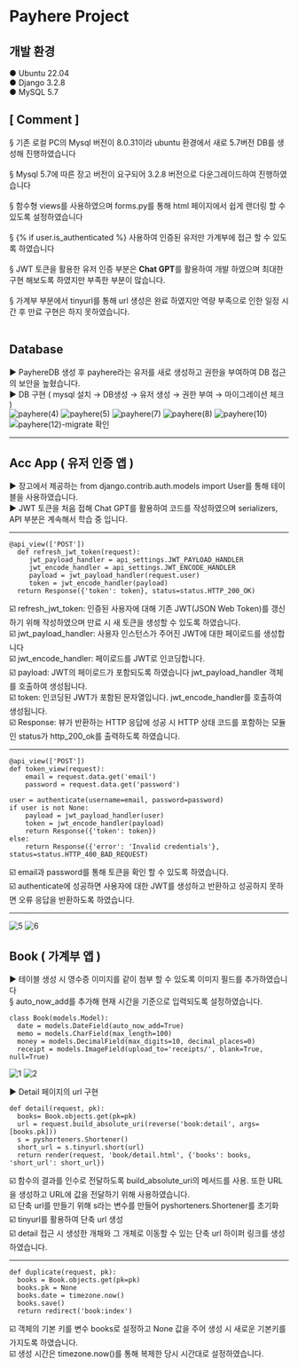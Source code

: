 # Payhere Project

## 개발 환경
● Ubuntu 22.04 <br>
● Django 3.2.8 <br>
● MySQL  5.7 <br>

## [ Comment ]
  § 기존 로컬 PC의 Mysql 버전이 8.0.31이라 ubuntu 환경에서 새로 5.7버전 DB를 생성해 진행하였습니다 <br><br>
  § Mysql 5.7에 따른 장고 버전이 요구되어 3.2.8 버전으로 다운그레이드하여 진행하였습니다 <br><br>
  § 함수형 views를 사용하였으며 forms.py를 통해 html 페이지에서 쉽게 랜더링 할 수 있도록 설정하였습니다 <br><br>
  § {% if user.is_authenticated %} 사용하여 인증된 유저만 가계부에 접근 할 수 있도록 하였습니다 <br><br>
  § JWT 토큰을 활용한 유저 인증 부분은 <b>Chat GPT</b>를 활용하여 개발 하였으며 최대한 구현 해보도록 하였지만 부족한 부분이 많습니다. <br><br>
  § 가계부 부분에서 tinyurl를 통해 url 생성은 완료 하였지만 역량 부족으로 인한 일정 시간 후 만료 구현은 하지 못하였습니다. <br><br>

## Database
  ▶ PayhereDB 생성 후 payhere라는 유저를 새로 생성하고 권한을 부여하여 DB 접근의 보안을 높혔습니다. <br>
  ▶ DB 구현 ( mysql 설치 → DB생성 → 유저 생성 → 권한 부여 → 마이그레이션 체크 ) <br>
  ![payhere(4)](https://user-images.githubusercontent.com/105026915/230716169-b2d618d6-460c-460d-9dfd-aaf57354df41.png)
  ![payhere(5)](https://user-images.githubusercontent.com/105026915/230716173-beebc327-5abe-4f7e-bee9-a190228581cc.png)
  ![payhere(7)](https://user-images.githubusercontent.com/105026915/230716176-235ff32c-9762-43f6-965e-49a58401ae08.png)
  ![payhere(8)](https://user-images.githubusercontent.com/105026915/230716182-df4d5f68-14a5-4094-af5e-e194d8a4deb3.png)
  ![payhere(10)](https://user-images.githubusercontent.com/105026915/230716191-b6e36572-ae92-42c0-8672-01ac58ee89cd.png)
  ![payhere(12)-migrate 확인](https://user-images.githubusercontent.com/105026915/230716192-afc47066-93ce-41a1-bc22-85c857f092e2.png)
  <hr>

## Acc App ( 유저 인증 앱 )
▶ 장고에서 제공하는 from django.contrib.auth.models import User를 통해 테이블을 사용하였습니다. <br>
▶ JWT 토큰을 처음 접해 Chat GPT를 활용하여 코드를 작성하였으며 serializers, API 부분은 계속해서 학습 중 입니다. <br>

<hr>
    
    @api_view(['POST'])
      def refresh_jwt_token(request):
         jwt_payload_handler = api_settings.JWT_PAYLOAD_HANDLER
         jwt_encode_handler = api_settings.JWT_ENCODE_HANDLER
         payload = jwt_payload_handler(request.user)
         token = jwt_encode_handler(payload)
      return Response({'token': token}, status=status.HTTP_200_OK)
☑️ refresh_jwt_token: 인증된 사용자에 대해 기존 JWT(JSON Web Token)를 갱신하기 위해 작성하였으며 만료 시 새 토큰을 생성할 수 있도록 하였습니다. <br>
☑️ jwt_payload_handler: 사용자 인스턴스가 주어진 JWT에 대한 페이로드를 생성합니다 <br>
☑️ jwt_encode_handler: 페이로드를 JWT로 인코딩합니다. <br>
☑️ payload: JWT의 페이로드가 포함되도록 하였습니다 jwt_payload_handler 객체를 호출하여 생성됩니다. <br>
☑️ token: 인코딩된 JWT가 포함된 문자열입니다. jwt_encode_handler를 호출하여 생성됩니다. <br>
☑️ Response: 뷰가 반환하는 HTTP 응답에 성공 시 HTTP 상태 코드를 포함하는 모듈인 status가 http_200_ok를 출력하도록 하였습니다. <br>

<hr>

    @api_view(['POST'])
    def token_view(request):
        email = request.data.get('email')
        password = request.data.get('password')

    user = authenticate(username=email, password=password)
    if user is not None:
        payload = jwt_payload_handler(user)
        token = jwt_encode_handler(payload)
        return Response({'token': token})
    else:
        return Response({'error': 'Invalid credentials'}, status=status.HTTP_400_BAD_REQUEST)
        
☑️ email과 password를 통해 토큰을 확인 할 수 있도록 하였습니다. <br>
☑️ authenticate에 성공하면 사용자에 대한 JWT를 생성하고 반환하고 성공하지 못하면 오류 응답을 반환하도록 하였습니다. 
        
<hr>

![5](https://user-images.githubusercontent.com/105026915/230714913-4d13b7cc-1358-4fb0-9f60-231b2959c65a.png)
![6](https://user-images.githubusercontent.com/105026915/230714916-89dd8b6b-1bb6-488f-b833-7e831f6d8a3c.png)









## Book ( 가계부 앱 )
▶ 테이블 생성 시 영수증 이미지를 같이 첨부 할 수 있도록 이미지 필드를 추가하였습니다<br> § auto_now_add를 추가해 현재 시간을 기준으로 입력되도록 설정하였습니다.

    class Book(models.Model):
      date = models.DateField(auto_now_add=True)
      memo = models.CharField(max_length=100)
      money = models.DecimalField(max_digits=10, decimal_places=0)
      receipt = models.ImageField(upload_to='receipts/', blank=True, null=True) 
![1](https://user-images.githubusercontent.com/105026915/230716781-d64d5b37-a1f7-4f3b-91bc-748ca15b61e7.png)
![2](https://user-images.githubusercontent.com/105026915/230716784-3e0a5958-b487-4072-8bb1-08593316371b.png)


▶ Detail 페이지의 url 구현<br> 

    def detail(request, pk):
      books= Book.objects.get(pk=pk)
      url = request.build_absolute_uri(reverse('book:detail', args=[books.pk]))
      s = pyshorteners.Shortener()
      short_url = s.tinyurl.short(url)
      return render(request, 'book/detail.html', {'books': books, 'short_url': short_url})
 
 ☑️ 함수의 결과를 인수로 전달하도록 build_absolute_uri의 메서드를 사용. 또한 URL을 생성하고 URL에 값을 전달하기 위해 사용하였습니다.<br>
 ☑️ 단축 url를 만들기 위해 s라는 변수를 만들어 pyshorteners.Shortener를 초기화 <br>
 ☑️ tinyurl를 활용하여 단축 url 생성 <br>
 ☑️ detail 접근 시 생성한 개채와 그 개체로 이동할 수 있는 단축 url 하이퍼 링크를 생성하였습니다.
 <hr>
 
    def duplicate(request, pk):
      books = Book.objects.get(pk=pk)
      books.pk = None
      books.date = timezone.now()
      books.save()
      return redirect('book:index')
   ☑️ 객체의 기본 키를 변수 books로 설정하고 None 값을 주어 생성 시 새로운 기본키를 가지도록 하였습니다.<br>
   ☑️ 생성 시간은 timezone.now()를 통해 복제한 당시 시간대로 설정하였습니다. <br>
